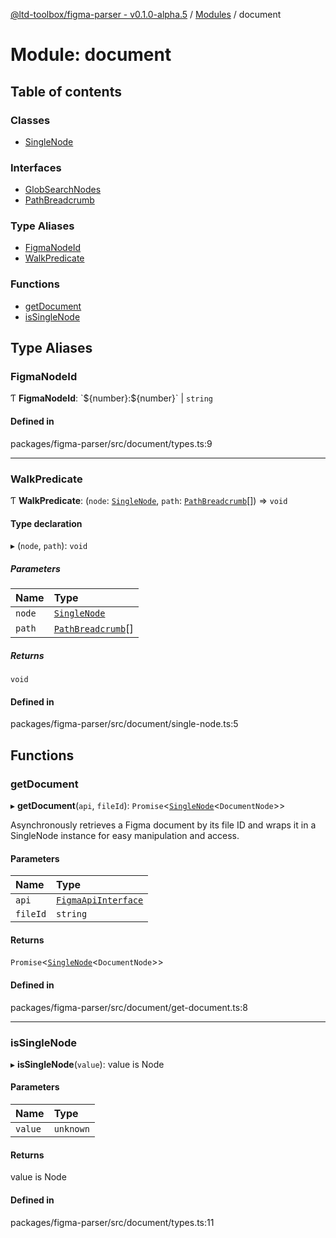 [@ltd-toolbox/figma-parser - v0.1.0-alpha.5](../README.md) / [Modules](../modules.md) / document

# Module: document

## Table of contents

### Classes

- [SingleNode](../classes/document.SingleNode.md)

### Interfaces

- [GlobSearchNodes](../interfaces/document.GlobSearchNodes.md)
- [PathBreadcrumb](../interfaces/document.PathBreadcrumb.md)

### Type Aliases

- [FigmaNodeId](document.md#figmanodeid)
- [WalkPredicate](document.md#walkpredicate)

### Functions

- [getDocument](document.md#getdocument)
- [isSingleNode](document.md#issinglenode)

## Type Aliases

### FigmaNodeId

Ƭ **FigmaNodeId**: \`$\{number}:$\{number}\` \| `string`

#### Defined in

packages/figma-parser/src/document/types.ts:9

___

### WalkPredicate

Ƭ **WalkPredicate**: (`node`: [`SingleNode`](../classes/document.SingleNode.md), `path`: [`PathBreadcrumb`](../interfaces/document.PathBreadcrumb.md)[]) => `void`

#### Type declaration

▸ (`node`, `path`): `void`

##### Parameters

| Name | Type |
| :------ | :------ |
| `node` | [`SingleNode`](../classes/document.SingleNode.md) |
| `path` | [`PathBreadcrumb`](../interfaces/document.PathBreadcrumb.md)[] |

##### Returns

`void`

#### Defined in

packages/figma-parser/src/document/single-node.ts:5

## Functions

### getDocument

▸ **getDocument**(`api`, `fileId`): `Promise`\<[`SingleNode`](../classes/document.SingleNode.md)\<`DocumentNode`\>\>

Asynchronously retrieves a Figma document by its file ID and wraps it in a SingleNode instance for easy manipulation and access.

#### Parameters

| Name | Type |
| :------ | :------ |
| `api` | [`FigmaApiInterface`](../interfaces/dev.FigmaApiInterface.md) |
| `fileId` | `string` |

#### Returns

`Promise`\<[`SingleNode`](../classes/document.SingleNode.md)\<`DocumentNode`\>\>

#### Defined in

packages/figma-parser/src/document/get-document.ts:8

___

### isSingleNode

▸ **isSingleNode**(`value`): value is Node

#### Parameters

| Name | Type |
| :------ | :------ |
| `value` | `unknown` |

#### Returns

value is Node

#### Defined in

packages/figma-parser/src/document/types.ts:11
